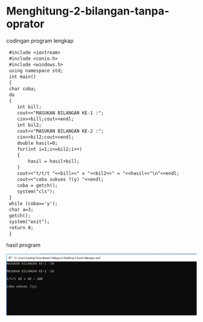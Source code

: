 # Menghitung-2-bilangan-tanpa-oprator

codingan program lengkap

     #include <iostream>
     #include <conio.h>
     #include <windows.h>
     using namespace std;
     int main()
     {
     char coba;
     do
     {
        int bill;
        cout<<"MASUKAN BILANGAN KE-1 :";
        cin>>bill;cout<<endl;
        int bil2;
        cout<<"MASUKAN BILANGAN KE-2 :";
        cin>>bil2;cout<<endl;
        double hasil=0;
        for(int i=1;i<=bil2;i++)
        {
            hasil = hasil+bill;
        }
        cout<<"t/t/t "<<bill<<" x "<<bil2<<" = "<<hasil<<"\n"<<endl;
        cout<<"coba sukses ?(y) "<<endl;
        coba = getch();
        system("cls");
     }
     while (coba=='y');
     char a=3;
     getch();
     system("exit");
     return 0;
     }
     
hasil program

![img](https://github.com/AbdulahHanafi/Menghitung-2-bilangan-tanpa-oprator/blob/master/2%20bilangan%20tanpa%20oprator.png?raw=true)
